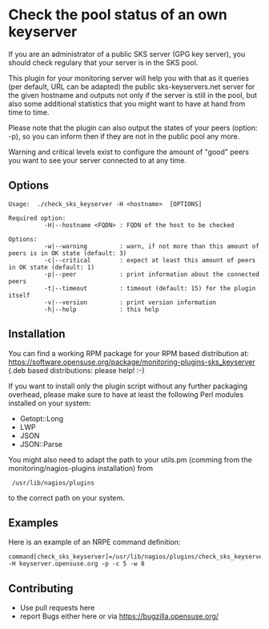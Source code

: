 Check the pool status of an own keyserver
=========================================

If you are an administrator of a public SKS server (GPG key server), you should check regulary that your server is in the SKS pool. 

This plugin for your monitoring server will help you with that as it queries (per default, URL can be adapted) the public 
sks-keyservers.net server for the given hostname and outputs not only if the server is still in the pool, but also some 
additional statistics that you might want to have at hand from time to time.

Please note that the plugin can also output the states of your peers (option: -p), so you can inform then if they are not 
in the public pool any more.

Warning and critical levels exist to configure the amount of "good" peers you want to see your server connected to at any time.

Options
-------
```
Usage:  ./check_sks_keyserver -H <hostname>  [OPTIONS]                                                                                                                  

Required option:
          -H|--hostname <FQDN> : FQDN of the host to be checked

Options:
          -w|--warning         : warn, if not more than this amount of peers is in OK state (default: 3)
          -c|--critical        : expect at least this amount of peers in OK state (default: 1)
          -p|--peer            : print information about the connected peers
          -t|--timeout         : timeout (default: 15) for the plugin itself
          -v|--version         : print version information
          -h|--help            : this help
```

Installation
------------

You can find a working RPM package for your RPM based distribution at:
 https://software.opensuse.org/package/monitoring-plugins-sks_keyserver
(.deb based distributions: please help! :-)

If you want to install only the plugin script without any further packaging overhead, please make sure to have at least 
the following Perl modules installed on your system:
* Getopt::Long
* LWP
* JSON
* JSON::Parse

You might also need to adapt the path to your utils.pm (comming from the monitoring/nagios-plugins installation) from 
```
 /usr/lib/nagios/plugins
```
to the correct path on your system.
 
Examples
--------
 
Here is an example of an NRPE command definition:
```
command[check_sks_keyserver]=/usr/lib/nagios/plugins/check_sks_keyserver -H keyserver.opensuse.org -p -c 5 -w 8
```

Contributing
------------

* Use pull requests here
* report Bugs either here or via https://bugzilla.opensuse.org/


